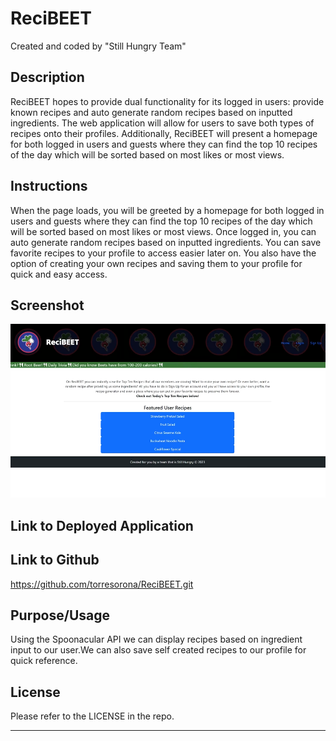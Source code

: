 # ReciBEET

Created and coded by "Still Hungry Team"

## Description

ReciBEET hopes to provide dual functionality for its logged in users: provide known recipes and auto generate random recipes based on inputted ingredients. The web application will allow for users to save both types of recipes onto their profiles.
Additionally, ReciBEET will present a homepage for both logged in users and guests where they can find the top 10 recipes of the day which will be sorted based on most likes or most views.


## Instructions

When the page loads, you will be greeted by a homepage for both logged in users and guests where they can find the top 10 recipes of the day which will be sorted based on most likes or most views. Once logged in, you can auto generate random recipes based on inputted ingredients. You can save favorite recipes to your profile to access easier later on. You also have the option of creating your own recipes and saving them to your profile for quick and easy access.

## Screenshot

![image](assets/images/screenshot.png)


## Link to Deployed Application



## Link to Github

https://github.com/torresorona/ReciBEET.git

## Purpose/Usage

Using the Spoonacular API we can display recipes based on ingredient input to our user.We can also save self created recipes to our profile for quick reference.

## License

Please refer to the LICENSE in the repo.

---
